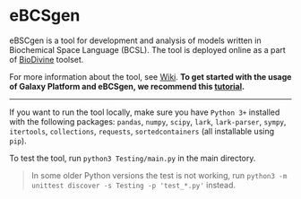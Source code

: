 # eBCSgen

eBSCgen is a tool for development and analysis of models written in Biochemical Space Language (BCSL). The tool is deployed online as a part of [BioDivine](https://biodivine-vm.fi.muni.cz/galaxy/) toolset. 

For more information about the tool, see [Wiki](https://github.com/sybila/eBCSgen/wiki). **To get started with the usage of Galaxy Platform and eBCSgen, we recommend this [tutorial](https://www.fi.muni.cz/~xtrojak/files/papers/eBCSgen_tutorial.pdf).**

---

If you want to run the tool locally, make sure you have `Python 3+` installed with the following packages: `pandas`, `numpy`, `scipy`, `lark`, `lark-parser`, `sympy`, `itertools`, `collections`, `requests`, `sortedcontainers` (all installable using `pip`).

To test the tool, run `python3 Testing/main.py` in the main directory.

> In some older Python versions the test is not working, run `python3 -m unittest discover -s Testing -p 'test_*.py'` instead.

